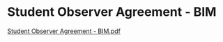 # Student Observer Agreement - BIM

[Student Observer Agreement - BIM.pdf](Student%20Observer%20Agreement%20-%20BIM%20a5d33a62eae3448da6850c4c2598500c/Student_Observer_Agreement_-_BIM.pdf)